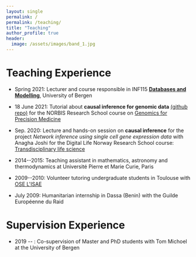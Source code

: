 ```yaml
---
layout: single
permalink: /
permalink: /teaching/
title: "Teaching"
author_profile: true
header:
  image: /assets/images/band_1.jpg
---
```


# Teaching Experience

- Spring 2021: Lecturer and course responsible in INF115 [**Databases and Modelling**](https://www.uib.no/en/course/INF115), University of Bergen

- 18 June 2021: Tutorial about **causal inference for genomic data** [(github repo)](https://github.com/adluinf/NORBIS_Causal_Inference_Tutorial) for the NORBIS Research School course on [Genomics for Precision Medicine](https://norbis.w.uib.no/genomics-for-precision-medicine/)

- Sep. 2020: Lecture and hands-on session on **causal inference** for the project *Network inference using single cell gene expression data* with Anagha Joshi
    for the Digital Life Norway Research School course: [Transdisciplinary life science](https://www.digitallifenorway.org/research-school/courses/transdisciplinary-biotechnology.html)

- 2014--2015: Teaching assistant in mathematics, astronomy and thermodynamics at Université Pierre et Marie Curie, Paris
- 2009--2010: Volunteer tutoring undergraduate students in Toulouse with [OSE L'ISAE](https://www.isae-supaero.fr/en/about-isae-supaero/the-ose-isae-supaero-diversity-program/actions/)
- July 2009: Humanitarian internship in Dassa (Benin) with the Guilde Européenne du Raid


# Supervision Experience

- 2019 -- : Co-supervision of Master and PhD students with Tom Michoel at the University of Bergen

